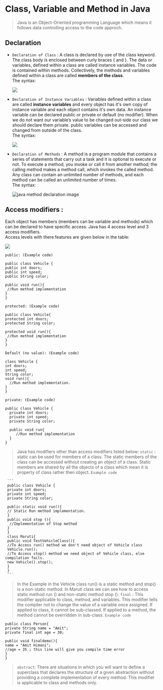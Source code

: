 # Class, Variable and Method in Java
>Java is an Object-Oriented programming Language which means it follows data controlling access to the code approch.
## **Declaration**
- `Declaration of Class` : A class is declared by use of the class keyword. The class body is enclosed between curly braces { and }. The data or variables, defined within a class are called instance variables. The code is contained within methods. Collectively, the methods and variables defined within a class are called **members of the class**.
   </br>The syntax:
   
   ![](https://www.w3resource.com/w3r_images/java-class-image.png)
- `Declaration of Instance Variables` : Variables defined within a class are called **instance variables** and every object has it's own copy of instance variable and each object contains it's own data. An instance variable can be declared public or private or default (no modifier). When we do not want our variable’s value to be changed out-side our class we should declare them private. public variables can be accessed and changed from outside of the class.
   </br>The syntax:
   
   ![](https://www.w3resource.com/w3r_images/declaration-of-instance-variables.png)
- `Declaration of Methods` : A method is a program module that contains a series of statements that carry out a task and it is optional to execute or not. To execute a method, you invoke or call it from another method; the calling method makes a method call, which invokes the called method. Any class can contain an unlimited number of methods, and each method can be called an unlimited number of times.
   </br>The syntax:

   ![java method declaration image](https://www.w3resource.com/w3r_images/declaration-of-methodes.png)
## **Access modifiers** :
   Each object has members (members can be variable and methods) which can be declared to have specific access. Java has 4 access level and 3 access modifiers. 
   </br>Access levels with there features are given below in the table:
   
   ![](https://media.geeksforgeeks.org/wp-content/cdn-uploads/Access-Modifiers-in-Java.png)
   
   `public: (Example code)`
   
   ```
   public class Vehicle {
   public int doors;
   public int speed;
   public String color;
   
   public void run(){
    //Run method implementation 
   }
   }
   ```
   
   `protected: (Example code)`
   ```
   public class Vehicle{
   protected int doors;
   protected String color;
   
   protected void run(){
    //Run method implementation
   }
   }
   ```
   `Default (no value): (Example code)`
   ```
   class Vehicle {
   int doors;
   int speed;
   String color;
   void run(){
     //Run method implementation.
   }
   }
   ```
   `private: (Example code)`
   ```
   public class Vehicle {
     private int doors;
     private int speed;
     private String color;

     public void run{
        //Run method implementation
     }
   }
   ```
   > Java has modifiers other than access modifiers listed below:
   > `static` : static can be used for members of a class. The static members of the class can be accessed without creating an object of a class. Static members are shared by all the objects of a class which mean it is property of class rather then object.
     `Example code`
     
     ```
     public class Vehicle {
     private int doors;
     private int speed;
     private String color;
     
     public static void run(){
     // Static Run method implementation.
     }
     public void stop (){
      //Implementation of Stop method
     }
     }
     class Maruti{
     public void TestVehicleClass(){
     //To Access run() method we don't need object of Vehicle class
     Vehicle.run();
     //To Access stop() method we need object of Vehicle class, else compilation fails.
     new Vehicle().stop();
     }
     }
     ```
 >In the Example in the Vehicle class run() is a static method and stop() is a non-static method. In Maruti class we can see how to access static method run () and non-static method stop ().
 > `final` : This modifier applicable to class, method, and variables. This modifier tells the compiler not to change the value of a variable once assigned. If applied to class, it cannot be sub-classed. If applied to a method, the method cannot be overridden in sub-class.
   `Example code`
   ```
   public class Person{
   private String name = "Amit";
   private final int age = 30;
   
   public void finaldemo(){
   name = "Amit Himani";
   //age = 35 ; this line will give you compile time error
   }
   }
   ```
   > `abstract`: There are situations in which you will want to define a superclass that declares the structure of a given abstraction without providing a complete implementation of every method. This modifier is applicable to class and methods only.
   
